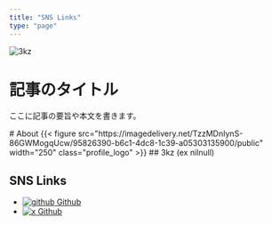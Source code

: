 ```yaml
---
title: "SNS Links"
type: "page"
---
```

<div class="profile-container">
  <div class="profile-image">
    <!-- 画像ファイルのパスは、プロジェクトの構造に依存します -->
    <img src="https://imagedelivery.net/TzzMDnIynS-86GWMogqUcw/95826390-b6c1-4dc8-1c39-a05303135900/public" alt="3kz">
  </div>
  <div class="profile-content">
    <!-- 記事のコンテンツ -->
    <h1>記事のタイトル</h1>
    <p>ここに記事の要旨や本文を書きます。</p>
  </div>
</div>
# About
{{< figure src="https://imagedelivery.net/TzzMDnIynS-86GWMogqUcw/95826390-b6c1-4dc8-1c39-a05303135900/public" width="250" class="profile_logo" >}}
## 3kz (ex nilnull)

## SNS Links
* [![github](/images/sqkuare-github.svg) Github](https://github.com/nilnu1l)
* [![x](/images/square-x-twitter.svg) Github](https://twitter.com/3kz_z5ol)